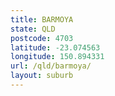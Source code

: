 ```yaml
---
title: BARMOYA
state: QLD
postcode: 4703
latitude: -23.074563
longitude: 150.894331
url: /qld/barmoya/
layout: suburb
---
```

